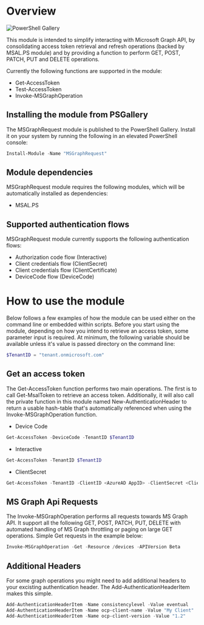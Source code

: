 # Overview
![PowerShell Gallery](https://img.shields.io/powershellgallery/dt/MSGraphRequest)

This module is intended to simplify interacting with Microsoft Graph API, by consolidating access token retrieval and refresh operations (backed by MSAL.PS module) and by providing a function to perform GET, POST, PATCH, PUT and DELETE operations.

Currently the following functions are supported in the module:
- Get-AccessToken
- Test-AccessToken
- Invoke-MSGraphOperation

## Installing the module from PSGallery
The MSGraphRequest module is published to the PowerShell Gallery. Install it on your system by running the following in an elevated PowerShell console:
```PowerShell
Install-Module -Name "MSGraphRequest"
```

## Module dependencies
MSGraphRequest module requires the following modules, which will be automatically installed as dependencies:
- MSAL.PS

## Supported authentication flows
MSGraphRequest module currently supports the following authentication flows:
- Authorization code flow (Interactive)
- Client credentials flow (ClientSecret)
- Client credentials flow (ClientCertificate)
- DeviceCode flow (DeviceCode) 

# How to use the module
Below follows a few examples of how the module can be used either on the command line or embedded within scripts. Before you start using the module, depending on how you intend to retrieve an access token, some parameter input is required. At minimum, the following variable should be available unless it's value is passed directory on the command line:

```PowerShell
$TenantID = "tenant.onmicrosoft.com"
```

## Get an access token
The Get-AccessToken function performs two main operations. The first is to call Get-MsalToken to retrieve an access token. Additionally, it will also call the private function in this module named New-AuthenticationHeader to return a usable hash-table that's automatically referenced when using the Invoke-MSGraphOperation function.

- Device Code
```PowerShell
Get-AccessToken -DeviceCode -TenantID $TenantID
```
- Interactive 
```PowerShell
Get-AccessToken -TenantID $TenantID
```
- ClientSecret 
```PowerShell
Get-AccessToken -TenantID -ClientID <AzureAD AppID> -ClientSecret <ClientSecret> 
```

## MS Graph Api Requests
The Invoke-MSGraphOperation performs all requests towards MS Graph API. It support all the following GET, POST, PATCH, PUT, DELETE with automated handling of MS Graph throttling or paging on large GET operations. Simple Get requests in the example below: 

```PowerShell
Invoke-MSGraphOperation -Get -Resource /devices -APIVersion Beta
```

## Additional Headers 
For some graph operations you might need to add additional headers to your excisting authentication header. The Add-AuthenticationHeaderItem makes this simple. 

```PowerShell
Add-AuthenticationHeaderItem -Name consistencylevel -Value eventual
Add-AuthenticationHeaderItem -Name ocp-client-name -Value "My Client"
Add-AuthenticationHeaderItem -Name ocp-client-version -Value "1.2"
``` 
